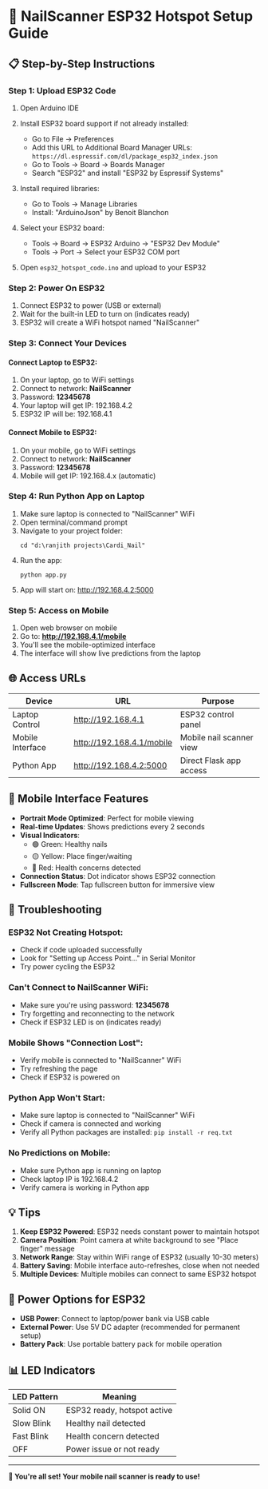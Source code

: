 # 🔬 NailScanner ESP32 Hotspot Setup Guide

## 📋 Step-by-Step Instructions

### Step 1: Upload ESP32 Code
1. Open Arduino IDE
2. Install ESP32 board support if not already installed:
   - Go to File → Preferences
   - Add this URL to Additional Board Manager URLs: 
     `https://dl.espressif.com/dl/package_esp32_index.json`
   - Go to Tools → Board → Boards Manager
   - Search "ESP32" and install "ESP32 by Espressif Systems"

3. Install required libraries:
   - Go to Tools → Manage Libraries
   - Install: "ArduinoJson" by Benoit Blanchon

4. Select your ESP32 board:
   - Tools → Board → ESP32 Arduino → "ESP32 Dev Module"
   - Tools → Port → Select your ESP32 COM port

5. Open `esp32_hotspot_code.ino` and upload to your ESP32

### Step 2: Power On ESP32
1. Connect ESP32 to power (USB or external)
2. Wait for the built-in LED to turn on (indicates ready)
3. ESP32 will create a WiFi hotspot named "NailScanner"

### Step 3: Connect Your Devices

#### Connect Laptop to ESP32:
1. On your laptop, go to WiFi settings
2. Connect to network: **NailScanner**
3. Password: **12345678**
4. Your laptop will get IP: 192.168.4.2
5. ESP32 IP will be: 192.168.4.1

#### Connect Mobile to ESP32:
1. On your mobile, go to WiFi settings
2. Connect to network: **NailScanner** 
3. Password: **12345678**
4. Mobile will get IP: 192.168.4.x (automatic)

### Step 4: Run Python App on Laptop
1. Make sure laptop is connected to "NailScanner" WiFi
2. Open terminal/command prompt
3. Navigate to your project folder:
   ```
   cd "d:\ranjith projects\Cardi_Nail"
   ```
4. Run the app:
   ```
   python app.py
   ```
5. App will start on: http://192.168.4.2:5000

### Step 5: Access on Mobile
1. Open web browser on mobile
2. Go to: **http://192.168.4.1/mobile**
3. You'll see the mobile-optimized interface
4. The interface will show live predictions from the laptop

## 🌐 Access URLs

| Device | URL | Purpose |
|--------|-----|---------|
| Laptop Control | http://192.168.4.1 | ESP32 control panel |
| Mobile Interface | http://192.168.4.1/mobile | Mobile nail scanner view |
| Python App | http://192.168.4.2:5000 | Direct Flask app access |

## 📱 Mobile Interface Features

- **Portrait Mode Optimized**: Perfect for mobile viewing
- **Real-time Updates**: Shows predictions every 2 seconds
- **Visual Indicators**: 
  - 🟢 Green: Healthy nails
  - 🟡 Yellow: Place finger/waiting
  - 🔴 Red: Health concerns detected
- **Connection Status**: Dot indicator shows ESP32 connection
- **Fullscreen Mode**: Tap fullscreen button for immersive view

## 🔧 Troubleshooting

### ESP32 Not Creating Hotspot:
- Check if code uploaded successfully
- Look for "Setting up Access Point..." in Serial Monitor
- Try power cycling the ESP32

### Can't Connect to NailScanner WiFi:
- Make sure you're using password: **12345678**
- Try forgetting and reconnecting to the network
- Check if ESP32 LED is on (indicates ready)

### Mobile Shows "Connection Lost":
- Verify mobile is connected to "NailScanner" WiFi
- Try refreshing the page
- Check if ESP32 is powered on

### Python App Won't Start:
- Make sure laptop is connected to "NailScanner" WiFi
- Check if camera is connected and working
- Verify all Python packages are installed: `pip install -r req.txt`

### No Predictions on Mobile:
- Make sure Python app is running on laptop
- Check laptop IP is 192.168.4.2
- Verify camera is working in Python app

## 💡 Tips

1. **Keep ESP32 Powered**: ESP32 needs constant power to maintain hotspot
2. **Camera Position**: Point camera at white background to see "Place finger" message
3. **Network Range**: Stay within WiFi range of ESP32 (usually 10-30 meters)
4. **Battery Saving**: Mobile interface auto-refreshes, close when not needed
5. **Multiple Devices**: Multiple mobiles can connect to same ESP32 hotspot

## 🔋 Power Options for ESP32

- **USB Power**: Connect to laptop/power bank via USB cable
- **External Power**: Use 5V DC adapter (recommended for permanent setup)
- **Battery Pack**: Use portable battery pack for mobile operation

## 📊 LED Indicators

| LED Pattern | Meaning |
|-------------|---------|
| Solid ON | ESP32 ready, hotspot active |
| Slow Blink | Healthy nail detected |
| Fast Blink | Health concern detected |
| OFF | Power issue or not ready |

---

**🚀 You're all set! Your mobile nail scanner is ready to use!**
